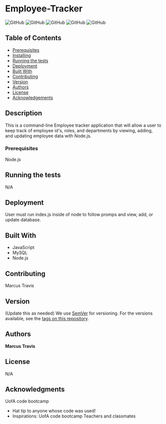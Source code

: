  
# Employee-Tracker

![GitHub](https://img.shields.io/github/repo-size/MarcusTravis/Employee-Tracker?style=plastic) ![GitHub](https://img.shields.io/github/last-commit/MarcusTravis/Employee-Tracker?style=plastic) ![GitHub](https://img.shields.io/github/languages/top/MarcusTravis/Employee-Tracker?style=plastic) ![GitHub](https://img.shields.io/github/license/MarcusTravis/Employee-Tracker?style=plastic) ![GitHub](https://img.shields.io/github/followers/MarcusTravis?style=social)

## Table of Contents

* [Prerequisites](#prerequisites)
* [Installing](#Installing)
* [Running the tests](#running-the-tests)
* [Deployment](#deployment)
* [Built With](#built-with)
* [Contributing](#contributing)
* [Version](#version)
* [Authors](#authors)
* [License](#license)
* [Acknowledgements](#acknowledgements)

## Description

This is a command-line Employee tracker application that will allow a user to keep track of employee id's, roles, and departments by viewing, adding, and updating employee data with Node.js.

### Prerequisites

Node.js 

## Running the tests

N/A

## Deployment

User must run index.js inside of node to follow promps and view, add, or update database.

## Built With

* JavaScript<br>
* MySQL<br>
* Node.js

## Contributing

Marcus Travis

## Version
(Update this as needed)
We use [SemVer](http://semver.org/) for versioning. For the versions available, see the [tags on this repository](https://github.com/your/project/tags). 

## Authors

**Marcus Travis**

## License

N/A

## Acknowledgments

UofA code bootcamp
* Hat tip to anyone whose code was used!
* Inspirations: UofA code bootcamp Teachers and classmates
